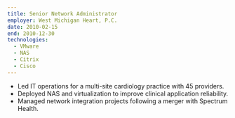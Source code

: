 ```yaml
---
title: Senior Network Administrator
employer: West Michigan Heart, P.C.
date: 2010-02-15
end: 2010-12-30
technologies:
  - VMware
  - NAS
  - Citrix
  - Cisco
---
```

- Led IT operations for a multi-site cardiology practice with 45 providers.
- Deployed NAS and virtualization to improve clinical application reliability.
- Managed network integration projects following a merger with Spectrum Health.
